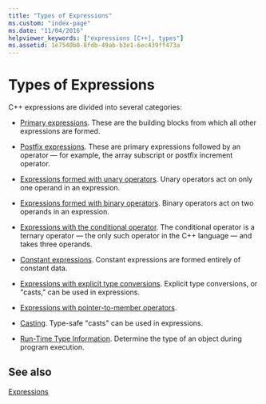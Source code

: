 ```yaml
---
title: "Types of Expressions"
ms.custom: "index-page"
ms.date: "11/04/2016"
helpviewer_keywords: ["expressions [C++], types"]
ms.assetid: 1e7540b0-8fdb-49ab-b3e1-6ec439ff473a
---
```

# Types of Expressions

C++ expressions are divided into several categories:

- [Primary expressions](../cpp/primary-expressions.md). These are the building blocks from which all other expressions are formed.

- [Postfix expressions](../cpp/postfix-expressions.md). These are primary expressions followed by an operator — for example, the array subscript or postfix increment operator.

- [Expressions formed with unary operators](../cpp/expressions-with-unary-operators.md). Unary operators act on only one operand in an expression.

- [Expressions formed with binary operators](../cpp/expressions-with-binary-operators.md). Binary operators act on two operands in an expression.

- [Expressions with the conditional operator](../cpp/conditional-operator-q.md). The conditional operator is a ternary operator — the only such operator in the C++ language — and takes three operands.

- [Constant expressions](../cpp/cpp-constant-expressions.md). Constant expressions are formed entirely of constant data.

- [Expressions with explicit type conversions](explicit-type-conversion-operator-parens.md). Explicit type conversions, or "casts," can be used in expressions.

- [Expressions with pointer-to-member operators](../cpp/pointer-to-member-operators-dot-star-and-star.md).

- [Casting](../cpp/casting.md). Type-safe "casts" can be used in expressions.

- [Run-Time Type Information](../cpp/run-time-type-information.md). Determine the type of an object during program execution.

## See also

[Expressions](../cpp/expressions-cpp.md)